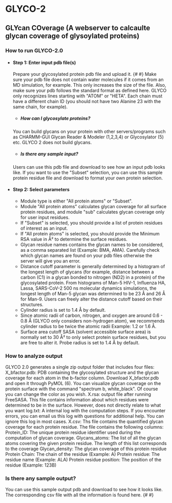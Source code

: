 # GLYCO-2

## GLYcan COverage (A webserver to calcaulte glycan coverage of glysoylated proteins)


### How to run GLYCO-2.0
* #### Step 1: Enter input pdb file(s)
    Prepare your glycosylated protein pdb file and upload it. {# #}
Make sure your pdb file does not contain water molecules if it comes from an MD simulation, for example. 
This only increases the size of the file. 
Also, make sure your pdb follows the standard format as defined here. GLYCO only recognizes lines starting with "ATOM" or "HETA".
Each chain must have a different chain ID (you should not have two Alanine 23 with the same chain, for example).

    * ##### How can I glycosylate proteins?
    You can build glycans on your protein with other servers/programs such as CHARMM-GUI Glycan Reader & Modeler (1,2,3,4) or Glycosylator (5) etc. GLYCO 2 does not build glycans.

    * ##### Is there any sample input?
    Users can use this pdb file and download to see how an input pdb looks like.
If you want to use the "Subset" selection, you can use this sample protein residue file and download to format your own protein selection.
* #### Step 2: Select parameters
  - Module type is either "All protein atoms" or "Subset".
  - Module "All protein atoms" calculates glycan coverage for all surface protein residues, and module "sub" calculates glycan coverage only for user input residues.
  - If "Subset" is selected, you should provide a list of protein residues of interest as an input.
  - If "All protein atoms" is selected, you should provide the Minimum RSA value in Å² to determine the surface residues.
  - Glycan residue names contains the glycan names to be considered, as a comma separated list (Example: BMA, AMA). Carefully check which glycan names are found on your pdb files otherwise the server will give you an error.
  - Distance cutoff parameter is generally determined by a histogram of the longest length of glycans (for example, distance between a carbon (C1) in a glycan bonded to nitrogen (ND2) in a protein) of the glycosylated protein. From histograms of Man-5 HIV-1, Influenza HA, Lassa, SARS-CoV-2 500 ns molecular dynamics simulations, the longest length of Man-5 glycan was determined to be 23 Å and 26 Å for Man-9. Users can freely alter the distance cutoff based on their structures.
  - Cylinder radius is set to 1.4 Å by default.
  - Since atomic radii of carbon, nitrogen, and oxygen are around 0.6 - 0.8 Å (GLYCO only considers non-hydrogen atom), we recommends cylinder radius to be twice the atomic radii Example: 1.2 or 1.6 Å.
  - Surface area cutoff SASA (solvent accessible surface area) is normally set to 30 Å² to only select protein surface residues, but you are free to alter it. Probe radius is set to 1.4 Å by default.

### How to analyze output
GLYCO 2.0 generates a single zip output folder that includes four files:
X_bfactor.pdb: PDB containing the glycosylated structure and the glycan coverage for each atom in the b-factor column.
Download X_bfactor.pdb and open it through PyMOL (6). You can visualize glycan coverage on the protein surface with the command "spectrum b, white_black". Of course you can change the color as you wish.
X.rsa: output file after running FreeSASA. This file contains information about which residues were determined to be in the surface.
However, does not directly relate to what you want
log.txt: A internal log with the computation steps. If you encounter errors, you can email us this log with questions for additional help.
You can ignore this log in most cases.
X.csv: Ths file contains the quantified glycan coverage for each protein residue. The file contains the following columns:
Protein_ID: The unique protein residue identifier used during the computation of glycan coverage.
Glycans_atoms: The list of all the glycan atoms covering the given protein residue. The length of this list corresponds to the coverage
Glycan_density: The glycan coverage of this protein residue
Protein Chain: The chain of the residue (Example: A)
Protein residue: The residue name (Example: ALA)
Protein residue position: The position of the residue (Example: 123B)

### Is there any sample output?
You can use this sample output pdb and download to see how it looks like.
The corresponding csv file with all the information is found here. {# #}